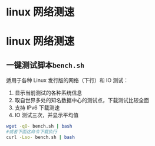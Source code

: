 # linux 网络测速


# linux 网络测速
## 一键测试脚本`bench.sh`
适用于各种 Linux 发行版的网络（下行）和 IO 测试：  
1. 显示当前测试的各种系统信息
2. 取自世界多处的知名数据中心的测试点，下载测试比较全面
3. 支持 IPv6 下载测速
4. IO 测试三次，并显示平均值
```sh
wget -qO- bench.sh | bash
#或者下面这命令下载执行
curl -Lso- bench.sh | bash
```
